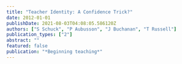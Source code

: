 ```yaml
---
title: "Teacher Identity: A Confidence Trick?"
date: 2012-01-01
publishDate: 2021-08-03T04:08:05.586120Z
authors: ["S Schuck", "P Aubusson", "J Buchanan", "T Russell"]
publication_types: ["2"]
abstract: ""
featured: false
publication: "*Beginning teaching*"
---
```


